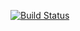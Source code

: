 [![Build Status](https://secure.travis-ci.org/ruslankerimov/router.png)](http://travis-ci.org/ruslankerimov/router)